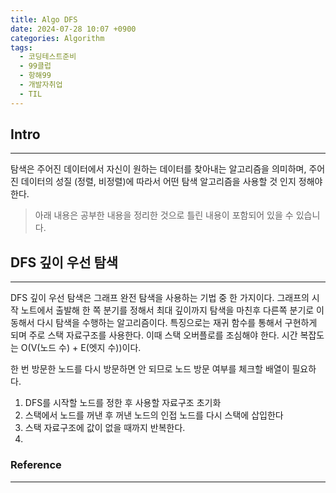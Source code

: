 ```yaml
---
title: Algo DFS
date: 2024-07-28 10:07 +0900
categories: Algorithm
tags:
  - 코딩테스트준비
  - 99클럽
  - 항해99
  - 개발자취업
  - TIL
---
```

## Intro
---
탐색은 주어진 데이터에서 자신이 원하는 데이터를 찾아내는 알고리즘을 의미하며, 주어진 데이터의 성질 (정렬, 비정렬)에 따라서 어떤 탐색 알고리즘을 사용할 것 인지 정해야 한다.
>아래 내용은 공부한 내용을 정리한 것으로 틀린 내용이 포함되어 있을 수 있습니다.  

## DFS 깊이 우선 탐색
---
DFS 깊이 우선 탐색은 그래프 완전 탐색을 사용하는 기법 중 한 가지이다. 그래프의 시작 노트에서 출발해 한 쪽 분기를 정해서 최대 깊이까지 탐색을 마친후 다른쪽 분기로 이동해서 다시 탐색을 수행하는 알고리즘이다.
특징으로는 재귀 함수를 통해서 구현하게 되며 주로 스택 자료구조를 사용한다. 이때 스택 오버플로를 조심해야 한다. 시간 복잡도는 O(V(노드 수) + E(엣지 수))이다.

한 번 방문한 노드를 다시 방문하면 안 되므로 노드 방문 여부를 체크할 배열이 필요하다.

1. DFS를 시작할 노드를 정한 후 사용할 자료구조 초기화
2. 스택에서 노드를 꺼낸 후 꺼낸 노드의 인접 노드를 다시 스택에 삽입한다
3. 스택 자료구조에 값이 없을 때까지 반복한다.
4. 
### Reference
---
